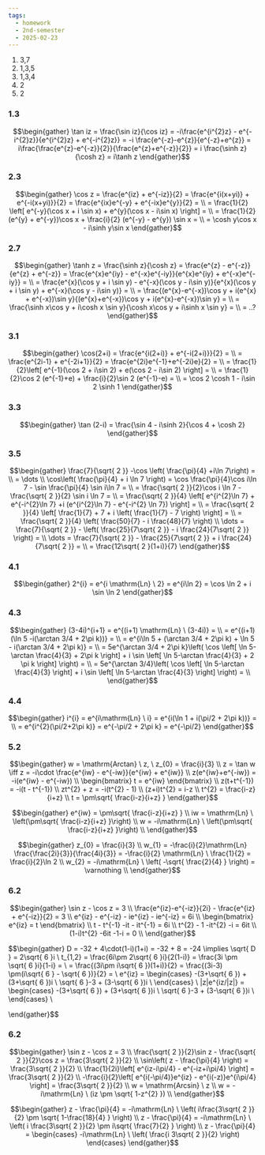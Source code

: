 ```yaml
---
tags:
  - homework
  - 2nd-semester
  - 2025-02-23
---
```


1) 3,7
2) 1,3,5
3) 1,3,4
4) 2
5) 2

### 1.3

$$\begin{gather}
\tan iz = \frac{\sin iz}{\cos iz} = -i\frac{e^{i^{2}z} - e^{-i^{2}z}}{e^{i^{2}z} + e^{-i^{2}z}} = -i \frac{e^{-z}-e^{z}}{e^{-z}+e^{z}} = i\frac{\frac{e^{z}-e^{-z}}{2}}{\frac{e^{z}+e^{-z}}{2}} = i \frac{\sinh z}{\cosh z} = i\tanh z
\end{gather}$$

### 2.3
 $$\begin{gather}
\cos z = \frac{e^{iz} + e^{-iz}}{2} = \frac{e^{i(x+yi)} + e^{-i(x+yi)}}{2} = \frac{e^{ix}e^{-y} + e^{-ix}e^{y}}{2} = \\ = \frac{1}{2} \left[ e^{-y}(\cos x + i \sin x) + e^{y}(\cos x - i\sin x) \right] = \\
= \frac{1}{2}(e^{y} + e^{-y})\cos x + \frac{i}{2} (e^{-y} - e^{y}) \sin x = \\ = \cosh y\cos x - i\sinh y\sin x
\end{gather}$$
### 2.7
$$\begin{gather}
\tanh z = \frac{\sinh z}{\cosh z} = \frac{e^{z} - e^{-z}}{e^{z} + e^{-z}} = \frac{e^{x}e^{iy} - e^{-x}e^{-iy}}{e^{x}e^{iy} + e^{-x}e^{-iy}} = \\
= \frac{e^{x}(\cos y + i \sin y) - e^{-x}(\cos y - i\sin y)}{e^{x}(\cos y + i \sin y) + e^{-x}(\cos y - i\sin y)} = \\
= \frac{(e^{x}-e^{-x})\cos y + i(e^{x} + e^{-x})\sin y}{(e^{x}+e^{-x})\cos y + i(e^{x}-e^{-x})\sin y} = \\
= \frac{\sinh x\cos y + i\cosh x \sin y}{\cosh x\cos y + i\sinh x \sin y} = \\
= ..?
\end{gather}$$

### 3.1

$$\begin{gather}
\cos(2+i) = \frac{e^{i(2+i)} + e^{-i(2+i)}}{2} = \\
= \frac{e^{2i-1} + e^{-2i+1}}{2} = \frac{e^{2i}e^{-1}+e^{-2i}e}{2} = \\
= \frac{1}{2}\left[ e^{-1}(\cos 2 + i\sin 2) + e(\cos 2 - i\sin 2) \right] = \\
= \frac{1}{2}\cos 2 (e^{-1}+e) + \frac{i}{2}\sin 2 (e^{-1}-e) = \\
= \cos 2 \cosh 1 - i\sin 2 \sinh 1
\end{gather}$$

### 3.3

$$\begin{gather}
\tan (2-i) = \frac{\sin 4 - i\sinh 2}{\cos 4 + \cosh 2}
\end{gather}$$

### 3.5

$$\begin{gather}
\frac{7}{\sqrt{ 2 }} -\cos \left( \frac{\pi}{4} +i\ln 7\right) = \\
= \dots \\
\cos\left( \frac{\pi}{4} + i \ln 7 \right) = \cos \frac{\pi}{4}\cos i\ln 7 - \sin \frac{\pi}{4} \sin i\ln 7 = \\
= \frac{\sqrt{ 2 }}{2}\cos i \ln 7 - \frac{\sqrt{ 2 }}{2} \sin i \ln 7 = \\
= \frac{\sqrt{ 2 }}{4} \left[ e^{i^{2}\ln 7} + e^{-i^{2}\ln 7} +i (e^{i^{2}\ln 7} - e^{-i^{2} \ln 7}) \right] = \\
= \frac{\sqrt{ 2 }}{4} \left[ \frac{1}{7} + 7 + i \left( \frac{1}{7} - 7 \right) \right] = \\
= \frac{\sqrt{ 2 }}{4} \left( \frac{50}{7} - i \frac{48}{7} \right)  \\
\dots = \frac{7}{\sqrt{ 2 }} - \left( \frac{25}{7\sqrt{ 2 }} - i \frac{24}{7\sqrt{ 2 }} \right) = \\
\dots = \frac{7}{\sqrt{ 2 }} - \frac{25}{7\sqrt{ 2 }} + i \frac{24}{7\sqrt{ 2 }} = \\
= \frac{12\sqrt{ 2 }(1+i)}{7}
\end{gather}$$

### 4.1


$$\begin{gather}
2^{i} = e^{i \mathrm{Ln} \ 2} = e^{i\ln 2} = \cos \ln 2 + i \sin \ln 2
\end{gather}$$

### 4.3

$$\begin{gather}
(3-4i)^{i+1} = e^{(i+1) \mathrm{Ln} \ (3-4i)} = \\
= e^{(i+1)(\ln 5 -i(\arctan 3/4 + 2\pi k))} = \\
= e^{i\ln 5 + (\arctan 3/4 + 2\pi k) + \ln 5 - i(\arctan 3/4 + 2\pi k)} = \\
= 5e^{\arctan 3/4 + 2\pi k}\left( \cos \left[ \ln 5-\arctan \frac{4}{3} + 2\pi k \right] + i \sin \left[ \ln 5-\arctan \frac{4}{3} + 2 \pi k \right] \right) = \\
= 5e^{\arctan 3/4}\left( \cos \left[ \ln 5-\arctan \frac{4}{3} \right] + i \sin \left[ \ln 5-\arctan \frac{4}{3} \right] \right) = \\
\end{gather}$$

### 4.4

$$\begin{gather}
i^{i} = e^{i\mathrm{Ln} \ i} = e^{i(\ln 1 + i(\pi/2 + 2\pi k))} = \\
= e^{i^{2}(\pi/2+2\pi k)} = e^{-\pi/2 + 2\pi k} = e^{-\pi/2}
\end{gather}$$

### 5.2

$$\begin{gather}
w = \mathrm{Arctan} \ z, \ z_{0} = \frac{i}{3} \\
z = \tan w \iff z = -i\cdot \frac{e^{iw} - e^{-iw}}{e^{iw} + e^{iw}} \\
z(e^{iw}+e^{-iw}) = -i(e^{iw} - e^{-iw}) \\
\begin{bmatrix}
t = e^{iw}
\end{bmatrix} \\
z(t+t^{-1}) = -i(t - t^{-1}) \\
zt^{2} + z = -i(t^{2} - 1) \\
(z+i)t^{2} = i-z \\
t^{2} = \frac{i-z}{i+z} \\
t = \pm\sqrt{ \frac{i-z}{i+z} }
\end{gather}$$

$$\begin{gather}
e^{iw} = \pm\sqrt{ \frac{i-z}{i+z} } \\
iw = \mathrm{Ln} \ \left(\pm\sqrt{ \frac{i-z}{i+z} }\right) \\
w = -i\mathrm{Ln} \ \left(\pm\sqrt{ \frac{i-z}{i+z} }\right) \\
\end{gather}$$

$$\begin{gather}
z_{0} = \frac{i}{3} \\
w_{1} = -\frac{i}{2}\mathrm{Ln} \frac{\frac{2i}{3}}{\frac{4i}{3}} = -\frac{i}{2} \mathrm{Ln} \ \frac{1}{2} = \frac{i}{2}\ln 2 \\
w_{2} = -i\mathrm{Ln} \ \left( -\sqrt{ \frac{2}{4} } \right) = \varnothing \\
\end{gather}$$

### 6.2

$$\begin{gather}
\sin z - \cos z = 3 \\
\frac{e^{iz}-e^{-iz}}{2i} - \frac{e^{iz} + e^{-iz}}{2} = 3 \\
e^{iz} - e^{-iz} - ie^{iz} - ie^{-iz} = 6i \\
\begin{bmatrix}
e^{iz} = t
\end{bmatrix} \\
t - t^{-1} -it - it^{-1} = 6i \\
t^{2} - 1 -it^{2} -i = 6it \\
(1-i)t^{2} -6it -1-i = 0 \\
\end{gather}$$

$$\begin{gather}
D = -32 + 4\cdot(1-i)(1+i) = -32 + 8 = -24 \implies \sqrt{ D } = 2\sqrt{ 6 }i \\
t_{1,2} = \frac{6i\pm 2\sqrt{ 6 }i}{2(1-i)} = \frac{3i \pm \sqrt{ 6 }i}{1-i} = \\
= \frac{(3i\pm i\sqrt{ 6 })(1+i)}{2} = \frac{(3i-3) \pm(i\sqrt{ 6 } - \sqrt{ 6 })}{2} = \\
e^{iz} = \begin{cases}
-(3+\sqrt{ 6 }) + (3+\sqrt{ 6 })i \\
\sqrt{ 6 }-3 + (3-\sqrt{ 6 })i \\
\end{cases} \\
|z|e^{iz/|z|} = \begin{cases}
-(3+\sqrt{ 6 }) + (3+\sqrt{ 6 })i \\
\sqrt{ 6 }-3 + (3-\sqrt{ 6 })i \\
\end{cases} \\

\end{gather}$$

### 6.2

$$\begin{gather}
\sin z - \cos z = 3 \\
\frac{\sqrt{ 2 }}{2}\sin z - \frac{\sqrt{ 2 }}{2}\cos z = \frac{3\sqrt{ 2 }}{2} \\
\sin\left( z - \frac{\pi}{4} \right) = \frac{3\sqrt{ 2 }}{2} \\
\frac{1}{2i}\left[ e^{iz-i\pi/4} - e^{-iz+i\pi/4} \right] = \frac{3\sqrt{ 2 }}{2} \\
-\frac{i}{2}\left[ e^{i(-\pi/4)}e^{iz} - e^{i(-z)}e^{i\pi/4} \right]  = \frac{3\sqrt{ 2 }}{2} \\
w = \mathrm{Arcsin} \ z \\
w = -i\mathrm{Ln} \ (iz \pm \sqrt{ 1-z^{2} }) \\
\end{gather}$$

$$\begin{gather}
z - \frac{\pi}{4} = -i\mathrm{Ln} \ \left( i\frac{3\sqrt{ 2 }}{2} \pm \sqrt{ 1-\frac{18}{4} } \right) \\
z - \frac{\pi}{4} = -i\mathrm{Ln} \ \left( i \frac{3\sqrt{ 2 }}{2} \pm i\sqrt{ \frac{7}{2} } \right) \\
z - \frac{\pi}{4} = \begin{cases}
-i\mathrm{Ln} \ \left( \frac{i 3\sqrt{ 2 }}{2} \right) 
\end{cases}
\end{gather}$$